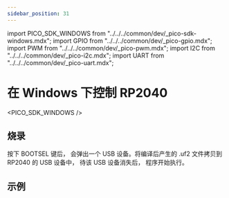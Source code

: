 ```yaml
---
sidebar_position: 31
---
```


import PICO_SDK_WINDOWS from "../../../common/dev/\_pico-sdk-windows.mdx";
import GPIO from "../../../common/dev/\_pico-gpio.mdx";
import PWM from "../../../common/dev/\_pico-pwm.mdx";
import I2C from "../../../common/dev/\_pico-i2c.mdx";
import UART from "../../../common/dev/\_pico-uart.mdx";

# 在 Windows 下控制 RP2040

<PICO_SDK_WINDOWS />

## 烧录

按下 BOOTSEL 键后， 会弹出一个 USB 设备。将编译后产生的 .uf2 文件拷贝到 RP2040 的 USB 设备中， 待该 USB 设备消失后， 程序开始执行。

## 示例

<GPIO flash_url="./flash" gpio_definition="./gpio" product_name="Radxa X2L"  led_pin="PIN_5" />

<I2C flash_url="./flash" product_name="Radxa X2L"  scl_pin="PIN_5" sda_pin="PIN_3" />

<PWM flash_url="./flash" product_name="Radxa X2L" led_pin="PIN_5" />

<UART flash_url="./flash" tty_num="ttyS0"/>
